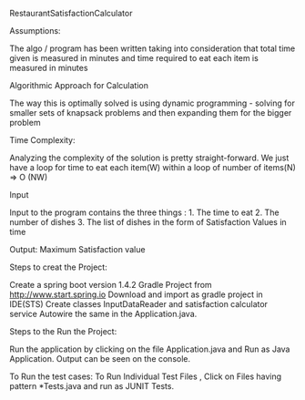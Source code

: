 RestaurantSatisfactionCalculator

Assumptions:

The algo / program has been written taking into consideration that total time given is measured in minutes and time required to eat each item is measured 
in minutes

Algorithmic Approach for Calculation

The way this is optimally solved is using dynamic programming - solving for smaller sets of knapsack problems and then expanding them for the bigger problem

Time Complexity:

Analyzing the complexity of the solution is pretty straight-forward. We just have a loop for time to eat each item(W) within a loop of number of items(N) => O (NW)

Input

Input to the program contains the three things : 1. The time to eat 2. The number of dishes 3. The list of dishes in the form of Satisfaction Values in time

Output: Maximum Satisfaction value

Steps to creat the Project:

Create a spring boot version 1.4.2 Gradle Project from http://www.start.spring.io
Download and import as gradle project in IDE(STS) 
Create classes InputDataReader and satisfaction calculator service
Autowire the same in the Application.java.

Steps to the Run the Project:

Run the application by clicking on the file Application.java and Run as Java Application.
Output can be seen on the console.

To Run the test cases:
To Run Individual Test Files , Click on Files having pattern *Tests.java and run as JUNIT Tests.
